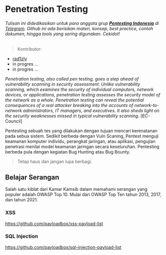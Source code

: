 # Penetration Testing
###### Tulisan ini didedikasikan untuk para anggota grup [**Pentesting Indonesia**](https://t.me/PentestingIndonesia) di [Telegram](https://t.me/KamarKamsib). Github ini ada berisikan materi, konsep, best practice, contoh dokumen, hingga tools yang sering digunakan. Cekidot!

> Kontributor:

- [rad1zly](https://github.com/rad1zly)
- in progres ...
- in progres ...

_Penetration testing, also called pen testing, goes a step ahead of vulnerability scanning in security assessment. Unlike vulnerability scanning, which examines the security of individual computers, network devices, or applications, penetration testing assesses the security model of the network as a whole. Penetration testing can reveal the potential consequences of a real attacker breaking into the accounts of network-to-network administrators, IT managers, and executives. It also sheds light on the security weaknesses missed in typical vulnerability scanning._ [EC-Council]

Pentesting sebuah tes yang dilakukan dengan tujuan mencari kerenatanan pada sebua sistem. Sedikit berbeda dengan Vuln Scaning, Pentest menguji keamanan komputer individu, perangkat jaringan, atau aplikasi, pengujian penetrasi menilai model keamanan jaringan secara keseluruhan. Pentesting berbeda pula dengan kegiatan Bug Hunting atau Bug Bounty.

> Tetap haus dan jangan lupa berbagi.

## Belajar Serangan
Salah satu kiblat dari Kamar Kamsib dalam memahami serangan yang populer adalah OWASP Top 10. Mulai dari OWASP Top Ten tahun 2013, 2017, dan tahun 2021.

### XSS
https://github.com/payloadbox/xss-payload-list

### SQL Injection
https://github.com/payloadbox/sql-injection-payload-list
